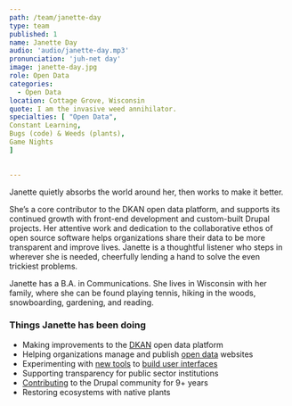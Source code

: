 ```yaml
---
path: /team/janette-day
type: team
published: 1
name: Janette Day
audio: 'audio/janette-day.mp3'
pronunciation: 'juh-net day'
image: janette-day.jpg
role: Open Data
categories: 
  - Open Data
location: Cottage Grove, Wisconsin
quote: I am the invasive weed annihilator.
specialties: [ "Open Data",
Constant Learning,
Bugs (code) & Weeds (plants),
Game Nights
]

  
---
```


Janette quietly absorbs the world around her, then works to make it better.

She’s a core contributor to the DKAN open data platform, and supports its continued growth with front-end development and custom-built Drupal projects. Her attentive work and dedication to the collaborative ethos of open source software helps organizations share their data to be more transparent and improve lives. Janette is a thoughtful listener who steps in wherever she is needed, cheerfully lending a hand to solve the even trickiest problems.

Janette has a B.A. in Communications. She lives in Wisconsin with her family, where she can be found playing tennis, hiking in the woods, snowboarding, gardening, and reading.  




### Things Janette has been doing
* Making improvements to the [DKAN](https://getdkan.org/) open data platform
* Helping organizations manage and publish [open data](http://demo.getdkan.com/) websites
* Experimenting with [new tools](https://www.form.io/) to [build user interfaces](https://reactjs.org/)
* Supporting transparency for public sector institutions
* [Contributing](https://www.drupal.org/project/dkan) to the Drupal community for 9+ years
* Restoring ecosystems with native plants


